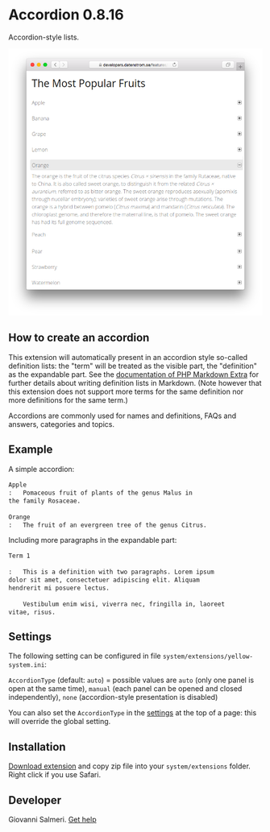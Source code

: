 # Accordion 0.8.16

Accordion-style lists.

<p align="center"><img src="accordion-screenshot.png?raw=true" alt="Screenshot"></p>

## How to create an accordion

This extension will automatically present in an accordion style so-called definition lists: the "term" will be treated as the visible part, the "definition" as the expandable part. See the [documentation of PHP Markdown Extra](https://michelf.ca/projects/php-markdown/extra/#def-list) for further details about writing definition lists in Markdown. (Note however that this extension does not support more terms for the same definition nor more definitions for the same term.)

Accordions are commonly used for names and definitions, FAQs and answers, categories and topics.

## Example

A simple accordion:

```
Apple
:   Pomaceous fruit of plants of the genus Malus in 
the family Rosaceae.

Orange
:   The fruit of an evergreen tree of the genus Citrus.
```

Including more paragraphs in the expandable part:

```
Term 1

:   This is a definition with two paragraphs. Lorem ipsum 
dolor sit amet, consectetuer adipiscing elit. Aliquam 
hendrerit mi posuere lectus.

    Vestibulum enim wisi, viverra nec, fringilla in, laoreet
vitae, risus.
```

## Settings

The following setting can be configured in file `system/extensions/yellow-system.ini`:

`AccordionType` (default: `auto`) = possible values are `auto` (only one panel is open at the same time), `manual` (each panel can be opened and closed independently), `none` (accordion-style presentation is disabled)  

You can also set the `AccordionType` in the [settings](https://github.com/annaesvensson/yellow-core#settings) at the top of a page: this will override the global setting.

## Installation

[Download extension](https://github.com/GiovanniSalmeri/yellow-accordion/archive/master.zip) and copy zip file into your `system/extensions` folder. Right click if you use Safari.

## Developer

Giovanni Salmeri. [Get help](https://datenstrom.se/yellow/help/)
